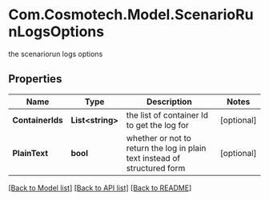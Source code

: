 # Com.Cosmotech.Model.ScenarioRunLogsOptions
the scenariorun logs options

## Properties

Name | Type | Description | Notes
------------ | ------------- | ------------- | -------------
**ContainerIds** | **List&lt;string&gt;** | the list of container Id to get the log for | [optional] 
**PlainText** | **bool** | whether or not to return the log in plain text instead of structured form | [optional] 

[[Back to Model list]](../README.md#documentation-for-models) [[Back to API list]](../README.md#documentation-for-api-endpoints) [[Back to README]](../README.md)

